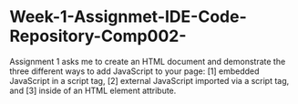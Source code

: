 # Week-1-Assignmet-IDE-Code-Repository-Comp002-
Assignment 1 asks me to create an HTML document and demonstrate the three different ways to add JavaScript to your page: [1] embedded JavaScript in a script tag, [2] external JavaScript imported via a script tag, and [3] inside of an HTML element attribute.
